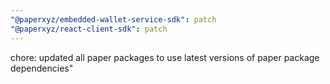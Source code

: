 ```yaml
---
"@paperxyz/embedded-wallet-service-sdk": patch
"@paperxyz/react-client-sdk": patch
---
```


chore: updated all paper packages to use latest versions of paper package dependencies"
